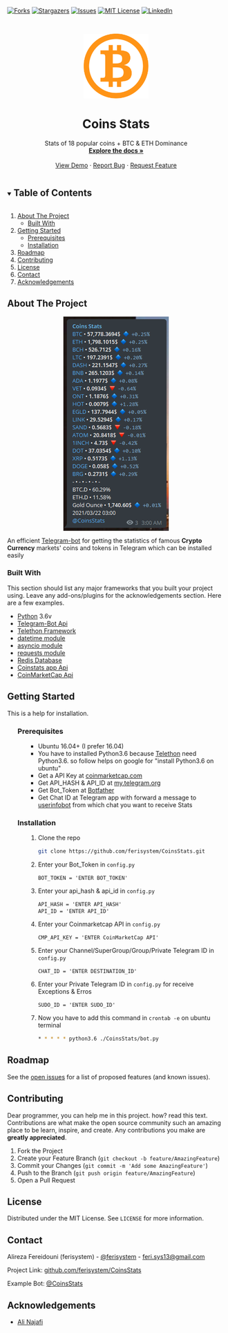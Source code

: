 <!-- PROJECT SHIELDS -->
[![Forks][forks-shield]][forks-url]
[![Stargazers][stars-shield]][stars-url]
[![Issues][issues-shield]][issues-url]
[![MIT License][license-shield]][license-url]
[![LinkedIn][linkedin-shield]][linkedin-url]

<!-- PROJECT LOGO -->
<br />
<p align="center">
  <a href="https://github.com/ferisystem/CoinsStats">
    <img src="img/Logo.png" alt="Logo" width="150" height="150">
  </a>

  <h1 align="center">Coins Stats</h3>

  <p align="center">
    Stats of 18 popular coins + BTC & ETH Dominance
    <br />
    <a href="#getting-started"><strong>Explore the docs »</strong></a>
    <br />
    <br />
    <a href="https://telegram.me/CoinsStats">View Demo</a>
    ·
    <a href="https://github.com/ferisystem/CoinsStats/issues">Report Bug</a>
    ·
    <a href="https://github.com/ferisystem/CoinsStats/issues">Request Feature</a>
  </p>
</p>


<!-- TABLE OF CONTENTS -->
<details open="open">
  <summary><h2 style="display: inline-block">Table of Contents</h2></summary>
  <ol>
    <li>
      <a href="#about-the-project">About The Project</a>
      <ul>
        <li><a href="#built-with">Built With</a></li>
      </ul>
    </li>
    <li>
      <a href="#getting-started">Getting Started</a>
      <ul>
        <li><a href="#prerequisites">Prerequisites</a></li>
        <li><a href="#installation">Installation</a></li>
      </ul>
    </li>
    <li><a href="#roadmap">Roadmap</a></li>
    <li><a href="#contributing">Contributing</a></li>
    <li><a href="#license">License</a></li>
    <li><a href="#contact">Contact</a></li>
    <li><a href="#acknowledgements">Acknowledgements</a></li>
  </ol>
</details>

<!-- ABOUT THE PROJECT -->
## About The Project

<p align="center">
<img src="img/screenshot.png" alt="Sample" align="center">
</p>

An efficient [Telegram-bot](https://core.telegram.org/bots/api) for getting the statistics of famous **Crypto Currency** markets' coins and tokens in Telegram which can be installed easily

### Built With

This section should list any major frameworks that you built your project using. Leave any add-ons/plugins for the acknowledgements section. Here are a few examples.
* [Python](https://python.org) 3.6v
* [Telegram-Bot Api](https://core.telegram.org/bots/api)
* [Telethon Framework](https://github.com/LonamiWebs/Telethon)
* [datetime module](https://docs.python.org/3/library/datetime.html)
* [asyncio module](https://docs.python.org/3/library/asyncio.html)
* [requests module](https://requests.readthedocs.io/en/master)
* [Redis Database](https://github.com/andymccurdy/redis-py)
* [Coinstats app Api](https://coinstats.app)
* [CoinMarketCap Api](https://coinmarketcap.com/)


<!-- GETTING STARTED -->
## Getting Started

This is a help for installation.

<ul>

### Prerequisites

<ul>

* Ubuntu 16.04+ (I prefer 16.04)
* You have to installed Python3.6 because [Telethon](https://github.com/LonamiWebs/Telethon) need Python3.6. so follow helps on google for "install Python3.6 on ubuntu"
* Get a API Key at [coinmarketcap.com](https://coinmarketcap.com)
* Get API_HASH & API_ID at [my.telegram.org](https://my.telegram.org/)
* Get Bot_Token at [Botfather](https://telegram.me/botfather)
* Get Chat ID at Telegram app with forward a message to [userinfobot](https://telegram.me/userinfobot) from which chat you want to receive Stats
</ul>

### Installation

<ul>

1. Clone the repo
   ```sh
   git clone https://github.com/ferisystem/CoinsStats.git
   ```
2. Enter your Bot_Token in `config.py`
   ```PY
   BOT_TOKEN = 'ENTER BOT_TOKEN'
   ```
3. Enter your api_hash & api_id in `config.py`
   ```PY
   API_HASH = 'ENTER API_HASH'
   API_ID = 'ENTER API_ID'
   ```
4. Enter your Coinmarketcap API in `config.py`
   ```PY
   CMP_API_KEY = 'ENTER CoinMarketCap API'
   ```
5. Enter your Channel/SuperGroup/Group/Private Telegram ID in `config.py`
   ```PY
   CHAT_ID = 'ENTER DESTINATION_ID'
   ```
6. Enter your Private Telegram ID in `config.py` for receive Exceptions & Erros
   ```PY
   SUDO_ID = 'ENTER SUDO_ID'
   ```
7. Now you have to add this command in `crontab -e` on ubuntu terminal
   ```sh
   * * * * * python3.6 ./CoinsStats/bot.py
   ```

</ul>
</ul>


<!-- ROADMAP -->
## Roadmap

See the [open issues](https://github.com/ferisystem/CoinsStats/issues) for a list of proposed features (and known issues).



<!-- CONTRIBUTING -->
## Contributing

Dear programmer, you can help me in this project. how? read this text.
Contributions are what make the open source community such an amazing place to be learn, inspire, and create. Any contributions you make are **greatly appreciated**.

1. Fork the Project
2. Create your Feature Branch (`git checkout -b feature/AmazingFeature`)
3. Commit your Changes (`git commit -m 'Add some AmazingFeature'`)
4. Push to the Branch (`git push origin feature/AmazingFeature`)
5. Open a Pull Request

<!-- LICENSE -->
## License

Distributed under the MIT License. See `LICENSE` for more information.



<!-- CONTACT -->
## Contact

Alireza Fereidouni (ferisystem) - [@ferisystem](https://telegram.me/ferisystem) - feri.sys13@gmail.com

Project Link: [github.com/ferisystem/CoinsStats](https://github.com/ferisystem/CoinsStats)

Example Bot: [@CoinsStats](https://telegram.me/CoinsStats)

<!-- ACKNOWLEDGEMENTS -->
## Acknowledgements
* [Ali Najafi](https://github.com/AliNajafi1998)




<!-- MARKDOWN LINKS & IMAGES -->
[forks-shield]: https://img.shields.io/github/forks/ferisystem/CoinsStats.svg?style=for-the-badge
[forks-url]: https://github.com/ferisystem/CoinsStats/network/members
[stars-shield]: https://img.shields.io/github/stars/ferisystem/CoinsStats.svg?style=for-the-badge
[stars-url]: https://github.com/ferisystem/CoinsStats/stargazers
[issues-shield]: https://img.shields.io/github/issues/ferisystem/CoinsStats.svg?style=for-the-badge
[issues-url]: https://github.com/ferisystem/CoinsStats/issues
[license-shield]: https://img.shields.io/github/license/ferisystem/CoinsStats.svg?style=for-the-badge
[license-url]: https://github.com/ferisystem/CoinsStats/blob/main/LICENSE
[linkedin-shield]: https://img.shields.io/badge/-LinkedIn-black.svg?style=for-the-badge&logo=linkedin&colorB=555
[linkedin-url]: https://linkedin.com/in/alireza-fereidouni-852bb11b1
[product-screenshot]: img/screenshot.png
